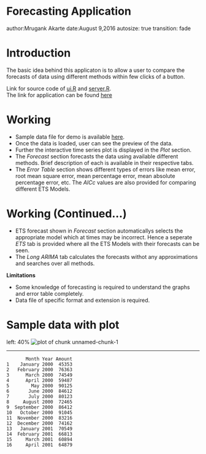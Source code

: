 Forecasting Application
========================================================
author:Mrugank Akarte 
date:August 9,2016 
autosize: true
transition: fade

Introduction
=======================================================
The basic idea behind this applicaton is to allow a user to compare the forecasts of data using different methods within few clicks of a button.

Link for source code of [ui.R](https://github.com/Mrugankakarte/Coursera-Projects/tree/master/Data%20Product) and [server.R](https://github.com/Mrugankakarte/Coursera-Projects/tree/master/Data%20Product).  
The link for application can be found [here](https://mrugankakarte.shinyapps.io/Project/)

Working
========================================================
- Sample data file for demo is available [here](https://github.com/Mrugankakarte/Coursera-Projects/tree/master/Data%20Product/Demo%20data%20file).  
- Once the data is loaded, user can see the preview of the data.  
- Further the interactive time series plot is displayed in the _Plot_ section.  
- The _Forecast_ section forecasts the data using available different methods. Brief description of each is available in their respective tabs.  
- The _Error Table_ section shows different types of errors like mean error, root mean square error, mean percentage error, mean absolute percentage error, etc. The _AICc_ values are also provided for comparing different ETS Models. 


Working (Continued...)
========================================================
- ETS forecast shown in _Forecast_ section automaticallys selects the appropriate model which at times may be incorrect. Hence a seperate _ETS_ tab is provided where all the ETS Models with their forecasts can be seen.
- The _Long ARIMA_ tab calculates the forecasts withot any approximations and searches over all methods.

__Limitations__
- Some knowledge of forecasting is required to understand the graphs and error table completely.
- Data file of specific format and extension is required.

Sample data with plot
========================================================
left: 40%
![plot of chunk unnamed-chunk-1](ForecastingApp-figure/unnamed-chunk-1-1.png)
***

```
       Month Year Amount
1    January 2000  45353
2   February 2000  76363
3      March 2000  74549
4      April 2000  59487
5        May 2000  90125
6       June 2000  84612
7       July 2000  80123
8     August 2000  72465
9  September 2000  86412
10   October 2000  91045
11  November 2000  83216
12  December 2000  74162
13   January 2001  70549
14  February 2001  66813
15     March 2001  60894
16     April 2001  64879
```

